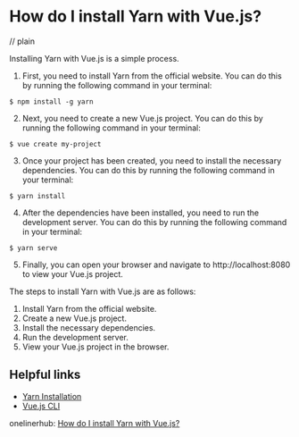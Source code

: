 # How do I install Yarn with Vue.js?
// plain

Installing Yarn with Vue.js is a simple process.

1. First, you need to install Yarn from the official website. You can do this by running the following command in your terminal:

```
$ npm install -g yarn
```

2. Next, you need to create a new Vue.js project. You can do this by running the following command in your terminal:

```
$ vue create my-project
```

3. Once your project has been created, you need to install the necessary dependencies. You can do this by running the following command in your terminal:

```
$ yarn install
```

4. After the dependencies have been installed, you need to run the development server. You can do this by running the following command in your terminal:

```
$ yarn serve
```

5. Finally, you can open your browser and navigate to http://localhost:8080 to view your Vue.js project.

The steps to install Yarn with Vue.js are as follows:

1. Install Yarn from the official website.
2. Create a new Vue.js project.
3. Install the necessary dependencies.
4. Run the development server.
5. View your Vue.js project in the browser.

## Helpful links
- [Yarn Installation](https://yarnpkg.com/en/docs/install)
- [Vue.js CLI](https://cli.vuejs.org/)

onelinerhub: [How do I install Yarn with Vue.js?](https://onelinerhub.com/vue.js/how-do-i-install-yarn-with-vue-js)
